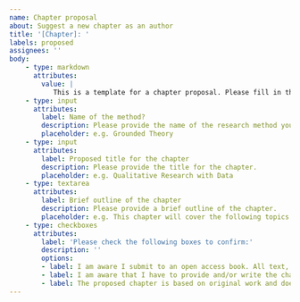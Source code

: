 ```yaml
---
name: Chapter proposal
about: Suggest a new chapter as an author
title: '[Chapter]: '
labels: proposed
assignees: ''
body: 
    - type: markdown
      attributes:
        value: | 
           This is a template for a chapter proposal. Please fill in the details below.
    - type: input
      attributes:
        label: Name of the method?
        description: Please provide the name of the research method you want to write about.
        placeholder: e.g. Grounded Theory
    - type: input
      attributes:
        label: Proposed title for the chapter
        description: Please provide the title for the chapter.
        placeholder: e.g. Qualitative Research with Data
    - type: textarea
      attributes:
        label: Brief outline of the chapter
        description: Please provide a brief outline of the chapter.
        placeholder: e.g. This chapter will cover the following topics ...
    - type: checkboxes
      attributes:
        label: 'Please check the following boxes to confirm:'
        description: ''
        options:
        - label: I am aware I submit to an open access book. All text, sources, and data will become available in the public domain.
        - label: I am aware that I have to provide and/or write the chapter contents upon acceptance. 
        - label: The proposed chapter is based on original work and does not include content and material that is otherwise protected by copyright.
---
```

